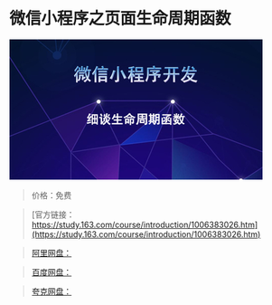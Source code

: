 # 微信小程序之页面生命周期函数

![img](../../../assets/study163/free/26da5c1184c64c0b90146c4a862722ba.jpg)

> 价格：免费

> [官方链接：https://study.163.com/course/introduction/1006383026.htm](https://study.163.com/course/introduction/1006383026.htm)

> [阿里网盘：]()

> [百度网盘：]()

> [夸克网盘：]()
